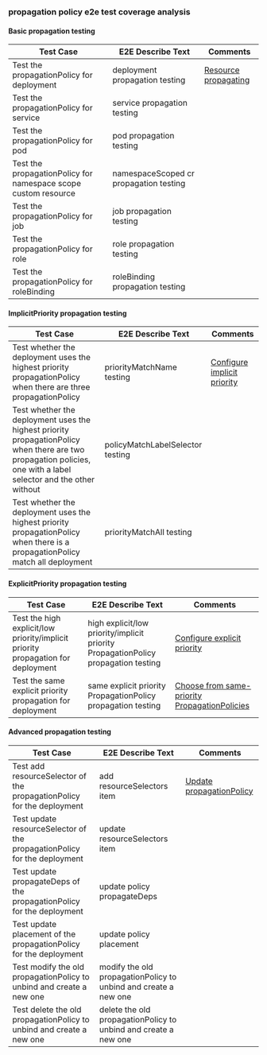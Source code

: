 ### propagation policy e2e test coverage analysis

#### Basic propagation testing
| Test Case                                                      | E2E Describe Text                      | Comments                                                                                       |
|----------------------------------------------------------------|----------------------------------------|------------------------------------------------------------------------------------------------|
| Test the propagationPolicy for deployment                      | deployment propagation testing         | [Resource propagating](https://karmada.io/docs/next/userguide/scheduling/resource-propagating) |
| Test the propagationPolicy for service                         | service propagation testing            |                                                                                                |
| Test the propagationPolicy for pod                             | pod propagation testing                |                                                                                                |
| Test the propagationPolicy for namespace scope custom resource | namespaceScoped cr propagation testing |                                                                                                |
| Test the propagationPolicy for job                             | job propagation testing                |                                                                                                |
| Test the propagationPolicy for role                            | role propagation testing               |                                                                                                |
| Test the propagationPolicy for roleBinding                     | roleBinding propagation testing        |                                                                                                |

#### ImplicitPriority propagation testing
| Test Case                                                                                                                                                        | E2E Describe Text                | Comments                                                                                                                           |
|------------------------------------------------------------------------------------------------------------------------------------------------------------------|----------------------------------|------------------------------------------------------------------------------------------------------------------------------------|
| Test whether the deployment uses the highest priority propagationPolicy when there are three propagationPolicy                                                   | priorityMatchName testing        | [Configure implicit priority](https://karmada.io/docs/next/userguide/scheduling/resource-propagating/#configure-implicit-priority) |
| Test whether the deployment uses the highest priority propagationPolicy when there are two propagation policies, one with a label selector and the other without | policyMatchLabelSelector testing |                                                                                                                                    |
| Test whether the deployment uses the highest priority propagationPolicy when there is a propagationPolicy match all deployment                                   | priorityMatchAll testing         |                                                                                                                                    |

#### ExplicitPriority propagation testing
| Test Case                                                                        | E2E Describe Text                                                                  | Comments                                                                                                                                                              |
|----------------------------------------------------------------------------------|------------------------------------------------------------------------------------|-----------------------------------------------------------------------------------------------------------------------------------------------------------------------|
| Test the high explicit/low priority/implicit priority propagation for deployment | high explicit/low priority/implicit priority PropagationPolicy propagation testing | [Configure explicit priority](https://karmada.io/docs/next/userguide/scheduling/resource-propagating#configure-explicit-priority)                                     |
| Test the same explicit priority propagation for deployment                       | same explicit priority PropagationPolicy propagation testing                       | [Choose from same-priority PropagationPolicies](https://karmada.io/docs/next/userguide/scheduling/resource-propagating#choose-from-same-priority-propagationpolicies) |

#### Advanced propagation testing
| Test Case                                                                | E2E Describe Text                                               | Comments                                                                                                                    |
|--------------------------------------------------------------------------|-----------------------------------------------------------------|-----------------------------------------------------------------------------------------------------------------------------|
| Test add resourceSelector of the propagationPolicy for the deployment    | add resourceSelectors item                                      | [Update propagationPolicy](https://karmada.io/docs/next/userguide/scheduling/resource-propagating#update-propagationpolicy) |
| Test update resourceSelector of the propagationPolicy for the deployment | update resourceSelectors item                                   |                                                                                                                             |
| Test update propagateDeps of the propagationPolicy for the deployment    | update policy propagateDeps                                     |                                                                                                                             |
| Test update placement of the propagationPolicy for the deployment        | update policy placement                                         |                                                                                                                             |
| Test modify the old propagationPolicy to unbind and create a new one     | modify the old propagationPolicy to unbind and create a new one |                                                                                                                             |
| Test delete the old propagationPolicy to unbind and create a new one     | delete the old propagationPolicy to unbind and create a new one |                                                                                                                             |
